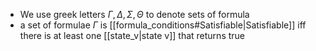 - We use greek letters $\Gamma, \Delta,\Sigma,\Theta$ to denote sets of formula
- a set of formulae $\Gamma$ is [[formula_conditions#Satisfiable|Satisfiable]] iff there is at least one [[state_v|state v]] that returns true